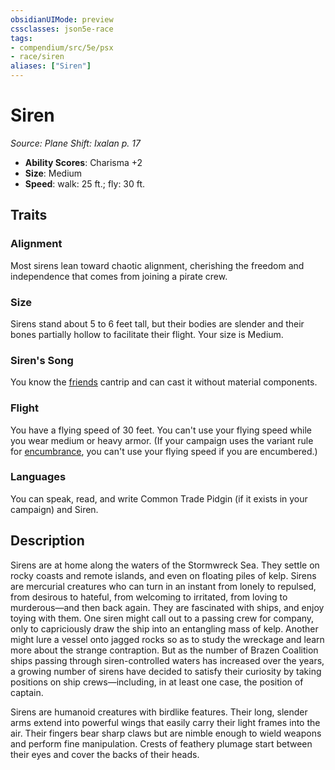 ```yaml
---
obsidianUIMode: preview
cssclasses: json5e-race
tags:
- compendium/src/5e/psx
- race/siren
aliases: ["Siren"]
---
```

# Siren
*Source: Plane Shift: Ixalan p. 17*  

- **Ability Scores**: Charisma +2
- **Size**: Medium
- **Speed**: walk: 25 ft.; fly: 30 ft.

## Traits

### Alignment

Most sirens lean toward chaotic alignment, cherishing the freedom and independence that comes from joining a pirate crew.

### Size

Sirens stand about 5 to 6 feet tall, but their bodies are slender and their bones partially hollow to facilitate their flight. Your size is Medium.

### Siren's Song

You know the [friends](/Systems/5e/spells/friends.md) cantrip and can cast it without material components.

### Flight

You have a flying speed of 30 feet. You can't use your flying speed while you wear medium or heavy armor. (If your campaign uses the variant rule for [encumbrance](/Systems/5e/rules/variant-rules/encumbrance.md), you can't use your flying speed if you are encumbered.)

### Languages

You can speak, read, and write Common Trade Pidgin (if it exists in your campaign) and Siren.

## Description

Sirens are at home along the waters of the Stormwreck Sea. They settle on rocky coasts and remote islands, and even on floating piles of kelp. Sirens are mercurial creatures who can turn in an instant from lonely to repulsed, from desirous to hateful, from welcoming to irritated, from loving to murderous—and then back again. They are fascinated with ships, and enjoy toying with them. One siren might call out to a passing crew for company, only to capriciously draw the ship into an entangling mass of kelp. Another might lure a vessel onto jagged rocks so as to study the wreckage and learn more about the strange contraption. But as the number of Brazen Coalition ships passing through siren-controlled waters has increased over the years, a growing number of sirens have decided to satisfy their curiosity by taking positions on ship crews—including, in at least one case, the position of captain.

Sirens are humanoid creatures with birdlike features. Their long, slender arms extend into powerful wings that easily carry their light frames into the air. Their fingers bear sharp claws but are nimble enough to wield weapons and perform fine manipulation. Crests of feathery plumage start between their eyes and cover the backs of their heads.